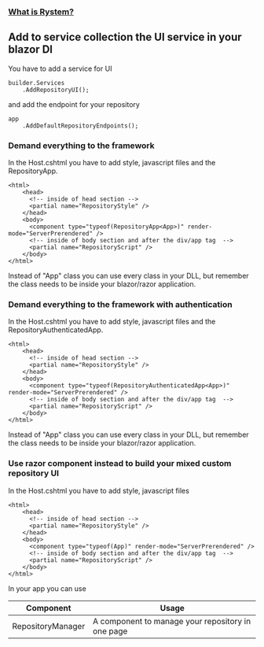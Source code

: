 ﻿### [What is Rystem?](https://github.com/KeyserDSoze/RystemV3)

## Add to service collection the UI service in your blazor DI

You have to add a service for UI

    builder.Services
        .AddRepositoryUI();

and add the endpoint for your repository

    app
        .AddDefaultRepositoryEndpoints();


### Demand everything to the framework        

In the Host.cshtml you have to add style, javascript files and the RepositoryApp.

    <html>
        <head>
          <!-- inside of head section -->
          <partial name="RepositoryStyle" />
        </head>
        <body>
          <component type="typeof(RepositoryApp<App>)" render-mode="ServerPrerendered" />
          <!-- inside of body section and after the div/app tag  -->
          <partial name="RepositoryScript" />
        </body>
    </html>

Instead of "App" class you can use every class in your DLL, but remember the class needs to be inside your blazor/razor application.

### Demand everything to the framework with authentication

In the Host.cshtml you have to add style, javascript files and the RepositoryAuthenticatedApp.

    <html>
        <head>
          <!-- inside of head section -->
          <partial name="RepositoryStyle" />
        </head>
        <body>
          <component type="typeof(RepositoryAuthenticatedApp<App>)" render-mode="ServerPrerendered" />
          <!-- inside of body section and after the div/app tag  -->
          <partial name="RepositoryScript" />
        </body>
    </html>

Instead of "App" class you can use every class in your DLL, but remember the class needs to be inside your blazor/razor application.

### Use razor component instead to build your mixed custom repository UI

In the Host.cshtml you have to add style, javascript files
 
    <html>
        <head>
          <!-- inside of head section -->
          <partial name="RepositoryStyle" />
        </head>
        <body>
          <component type="typeof(App)" render-mode="ServerPrerendered" />
          <!-- inside of body section and after the div/app tag  -->
          <partial name="RepositoryScript" />
        </body>
    </html>

In your app you can use

Component          | Usage
------------------ | --------------------------------------------------
RepositoryManager  | A component to manage your repository in one page

    

